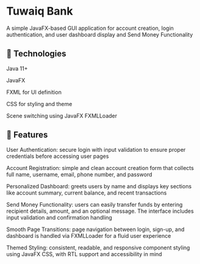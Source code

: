 # Tuwaiq Bank
A simple JavaFX-based GUI application for account creation, login authentication, and user dashboard display and Send Money Functionality

## 🧪 Technologies
Java 11+

JavaFX

FXML for UI definition

CSS for styling and theme

Scene switching using JavaFX FXMLLoader

## 📌 Features
User Authentication: secure login with input validation to ensure proper credentials before accessing user pages

Account Registration: simple and clean account creation form that collects full name, username, email, phone number, and password

Personalized Dashboard: greets users by name and displays key sections like account summary, current balance, and recent transactions

Send Money Functionality: users can easily transfer funds by entering recipient details, amount, and an optional message. The interface includes input validation and confirmation handling

Smooth Page Transitions: page navigation between login, sign-up, and dashboard is handled via FXMLLoader for a fluid user experience

Themed Styling: consistent, readable, and responsive component styling using JavaFX CSS, with RTL support and accessibility in mind
